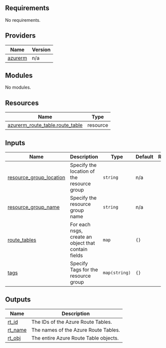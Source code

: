 ## Requirements

No requirements.

## Providers

| Name | Version |
|------|---------|
| <a name="provider_azurerm"></a> [azurerm](#provider\_azurerm) | n/a |

## Modules

No modules.

## Resources

| Name | Type |
|------|------|
| [azurerm_route_table.route_table](https://registry.terraform.io/providers/hashicorp/azurerm/latest/docs/resources/route_table) | resource |

## Inputs

| Name | Description | Type | Default | Required |
|------|-------------|------|---------|:--------:|
| <a name="input_resource_group_location"></a> [resource\_group\_location](#input\_resource\_group\_location) | Specify the location of the resource group | `string` | n/a | yes |
| <a name="input_resource_group_name"></a> [resource\_group\_name](#input\_resource\_group\_name) | Specify the resource group name | `string` | n/a | yes |
| <a name="input_route_tables"></a> [route\_tables](#input\_route\_tables) | For each nsgs, create an object that contain fields | `map` | `{}` | no |
| <a name="input_tags"></a> [tags](#input\_tags) | Specify Tags for the resource group | `map(string)` | `{}` | no |

## Outputs

| Name | Description |
|------|-------------|
| <a name="output_rt_id"></a> [rt\_id](#output\_rt\_id) | The IDs of the Azure Route Tables. |
| <a name="output_rt_name"></a> [rt\_name](#output\_rt\_name) | The names of the Azure Route Tables. |
| <a name="output_rt_obj"></a> [rt\_obj](#output\_rt\_obj) | The entire Azure Route Table objects. |
